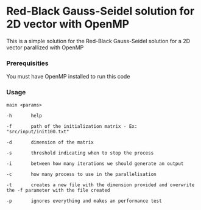 # Red-Black Gauss-Seidel solution for 2D vector with OpenMP

This is a simple solution for the Red-Black Gauss-Seidel solution for a 2D vector parallized with OpenMP

### Prerequisities

You must have OpenMP installed to run this code

### Usage

```shell
main <params>
```

```shell
-h       help

-f       path of the initialization matrix - Ex: "src/input/init100.txt"

-d       dimension of the matrix

-s       threshold indicating when to stop the process

-i       between how many iterations we should generate an output

-c       how many process to use in the parallelisation

-t       creates a new file with the dimension provided and overwrite the -f parameter with the file created

-p       ignores everything and makes an performance test
```